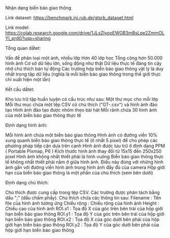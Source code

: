 Nhận dạng biển báo giao thông

Link dataset: https://benchmark.ini.rub.de/gtsrb_dataset.html

Link model: https://colab.research.google.com/drive/1JLsZIyooEWGB3mBsLpe2ZmmOLYI_prdG?usp=sharing

Tổng quan dấtet:
 
Vấn đề phân loại một ảnh, nhiều lớp
Hơn 40 lớp học
Tổng cộng hơn 50.000 hình ảnh
Cơ sở dữ liệu lớn, sống động như thật
Dữ liệu thực tế đáng tin cậy nhờ chú thích bán tự động
Các trường hợp biển báo giao thông vật lý là duy nhất trong tập dữ liệu
(nghĩa là mỗi biển báo giao thông trong thế giới thực chỉ xuất hiện một lần)

Kết cấu dấtet:

Kho lưu trữ tập huấn luyện có cấu trúc như sau:
Một thư mục cho mỗi lớp
Mỗi thư mục chứa một tệp CSV có chú thích ("GT-<ClassID>.csv") và hình ảnh đào tạo
Hình ảnh đào tạo được nhóm theo bài hát
Mỗi rãnh chứa 30 hình ảnh của một biển báo giao thông thực tế

Định dạng hình ảnh:

Mỗi hình ảnh chứa một biển báo giao thông
Hình ảnh có đường viền 10% xung quanh biển báo giao thông thực tế (ít nhất 5 pixel) để cho phép các phương pháp tiếp cận dựa trên cạnh
Hình ảnh được lưu trữ ở định dạng PPM ( Portable Pixmap, P6 )
Kích thước hình ảnh thay đổi từ 15x15 đến 250x250 pixel
Hình ảnh không nhất thiết phải là hình vuông
Biển báo giao thông thực tế không nhất thiết phải nằm ở giữa hình ảnh. Điều này đúng với những hình ảnh gần với đường viền hình ảnh trong hình ảnh đầy đủ của camera
Hộp giới hạn của biển báo giao thông là một phần của chú thích (xem bên dưới)

Định dạng chú thích:

Chú thích được cung cấp trong tệp CSV. Các trường được phân tách bằng dấu ";" (dấu chấm phẩy). Chú thích chứa các thông tin sau:
Filename : Tên file của hình ảnh tương ứng
Chiều rộng : Chiều rộng của hình ảnh
Height : Chiều cao của hình ảnh
ROI.x1 : Tọa độ X của góc trên bên trái của hộp giới hạn biển báo giao thông
ROI.y1 : Tọa độ Y của góc trên bên trái của hộp giới hạn biển báo giao thông
ROI.x2 : Tọa độ X của góc dưới bên phải của hộp giới hạn biển báo giao thông
ROI.y2 : Tọa độ Y của góc dưới bên phải của hộp giới hạn biển báo giao thông
